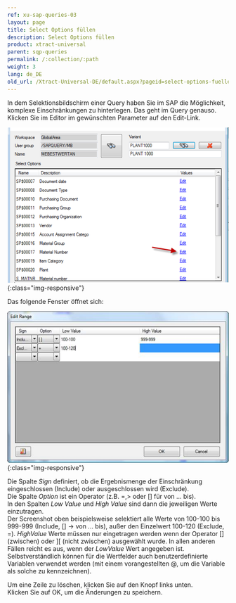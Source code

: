 ```yaml
---
ref: xu-sap-queries-03
layout: page
title: Select Options füllen
description: Select Options füllen
product: xtract-universal
parent: sqp-queries
permalink: /:collection/:path
weight: 3
lang: de_DE
old_url: /Xtract-Universal-DE/default.aspx?pageid=select-options-fuellen
---
```


In dem Selektionsbildschirm einer Query haben Sie im SAP die Möglichkeit, komplexe Einschränkungen zu hinterlegen. Das geht im Query genauso. Klicken Sie im Editor im gewünschten Parameter auf den Edit-Link.

![SAP-Query-Selection-Parameters](/img/content/SAP-Query-Selection-Parameters.png){:class="img-responsive"}

Das folgende Fenster öffnet sich:

![SAP-Query-Select-Options](/img/content/SAP-Query-Select-Options.png){:class="img-responsive"}

Die Spalte *Sign* definiert, ob die Ergebnismenge der Einschränkung eingeschlossen (Include) oder ausgeschlossen wird (Exclude). <br>
Die Spalte *Option* ist ein Operator (z.B. =,> oder [] für von ... bis).  <br>
In den Spalten *Low Value* und *High Value* sind dann die jeweiligen Werte einzutragen.  <br>
Der Screenshot oben beispielsweise selektiert alle Werte von 100-100 bis 999-999 (Include, [] -> von ... bis), außer den Einzelwert 100-120 (Exclude, =). *HighValue* Werte müssen nur eingetragen werden wenn der Operator [] (zwischen) oder ][ (nicht zwischen) ausgewählt wurde. In allen anderen Fällen reicht es aus, wenn der *LowValue* Wert angegeben ist.  <br>
Selbstverständlich können für die Wertfelder auch benutzerdefinierte Variablen verwendet werden (mit einem vorangestellten @, um die Variable als solche zu kennzeichnen).

Um eine Zeile zu löschen, klicken Sie auf den Knopf links unten. <br>
Klicken Sie auf OK, um die Änderungen zu speichern.
